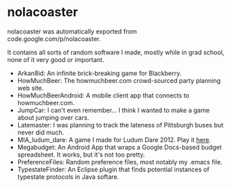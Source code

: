 # nolacoaster
nolacoaster was automatically exported from code.google.com/p/nolacoaster.

It contains all sorts of random software I made, mostly while in grad school,
none of it very good or important. 

* Arkan8id: An infinite brick-breaking game for Blackberry.
* HowMuchBeer: The howmuchbeer.com crowd-sourced party planning web site.
* HowMuchBeerAndroid: A mobile client app that connects to howmuchbeer.com. 
* JumpCar: I can't even remember... I think I wanted to make a game about jumping over cars.
* Latemaster: I was planning to track the lateness of Pittsburgh buses but never did much.
* MIA_ludum_dare: A game I made for Ludum Dare 2012. Play it [here][1].
* Megabudget: An Android App that wraps a Google Docs-based budget spreadsheet. It works, but it's not too pretty.
* PreferenceFiles: Random preference files, most notably my .emacs file.
* TypestateFinder: An Eclipse plugin that finds potential instances of typestate protocols in Java softare.

[1]: http://www.nelsbeckman.com/powmia/index.htm
